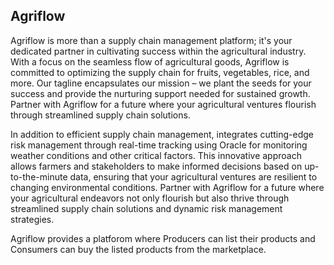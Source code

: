 ## Agriflow

Agriflow is more than a supply chain management platform; it's your dedicated partner in cultivating success within the agricultural industry. With a focus on the seamless flow of agricultural goods, Agriflow is committed to optimizing the supply chain for fruits, vegetables, rice, and more. Our tagline encapsulates our mission – we plant the seeds for your success and provide the nurturing support needed for sustained growth. Partner with Agriflow for a future where your agricultural ventures flourish through streamlined supply chain solutions.
     
In addition to efficient supply chain management, integrates cutting-edge risk management through real-time tracking using Oracle for monitoring weather conditions and other critical factors. This innovative approach allows farmers and stakeholders to make informed decisions based on up-to-the-minute data, ensuring that your agricultural ventures are resilient to changing environmental conditions. Partner with Agriflow for a future where your agricultural endeavors not only flourish but also thrive through streamlined supply chain solutions and dynamic risk management strategies.

Agriflow provides a platforom where Producers can list their products and Consumers can buy the listed products from the marketplace.
